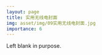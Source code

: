 ```yaml
---
layout: page
title: 实用无线电封面
img: asset/img/09实用无线电封面.jpg
importance: 6
---
```


Left blank in purpose.